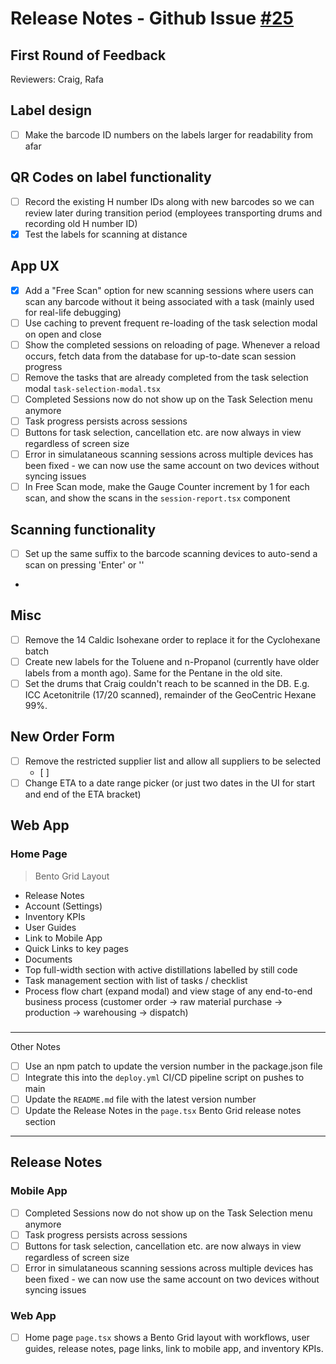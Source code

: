 # Release Notes - Github Issue [#25](https://github.com/CThomson2/rathburn-monorepo/issues/25)

## First Round of Feedback

Reviewers: Craig, Rafa

## Label design

- [ ] Make the barcode ID numbers on the labels larger for readability from afar

## QR Codes on label functionality

- [ ] Record the existing H number IDs along with new barcodes so we can review later during transition period (employees transporting drums and recording old H number ID)
- [x] Test the labels for scanning at distance

## App UX

- [x] Add a "Free Scan" option for new scanning sessions where users can scan any barcode without it being associated with a task (mainly used for real-life debugging)
- [ ] Use caching to prevent frequent re-loading of the task selection modal on open and close
- [ ] Show the completed sessions on reloading of page. Whenever a reload occurs, fetch data from the database for up-to-date scan session progress
- [ ] Remove the tasks that are already completed from the task selection modal `task-selection-modal.tsx`
- [ ] Completed Sessions now do not show up on the Task Selection menu anymore
- [ ] Task progress persists across sessions
- [ ] Buttons for task selection, cancellation etc. are now always in view regardless of screen size
- [ ] Error in simulataneous scanning sessions across multiple devices has been fixed - we can now use the same account on two devices without syncing issues
- [ ] In Free Scan mode, make the Gauge Counter increment by 1 for each scan, and show the scans in the `session-report.tsx` component

## Scanning functionality

- [ ] Set up the same suffix to the barcode scanning devices to auto-send a scan on pressing 'Enter' or '\'

-

## Misc

- [ ] Remove the 14 Caldic Isohexane order to replace it for the Cyclohexane batch
- [ ] Create new labels for the Toluene and n-Propanol (currently have older labels from a month ago). Same for the Pentane in the old site.
- [ ] Set the drums that Craig couldn't reach to be scanned in the DB. E.g. ICC Acetonitrile (17/20 scanned), remainder of the GeoCentric Hexane 99%.

## New Order Form

- [ ] Remove the restricted supplier list and allow all suppliers to be selected
  - [ ]
- [ ] Change ETA to a date range picker (or just two dates in the UI for start and end of the ETA bracket)

## Web App

### Home Page

> Bento Grid Layout

- Release Notes
- Account (Settings)
- Inventory KPIs
- User Guides
- Link to Mobile App
- Quick Links to key pages
- Documents
- Top full-width section with active distillations labelled by still code
- Task management section with list of tasks / checklist
- Process flow chart (expand modal) and view stage of any end-to-end business process (customer order -> raw material purchase -> production -> warehousing -> dispatch)

###

---

Other Notes

- [ ] Use an npm patch to update the version number in the package.json file
- [ ] Integrate this into the `deploy.yml` CI/CD pipeline script on pushes to main
- [ ] Update the `README.md` file with the latest version number
- [ ] Update the Release Notes in the `page.tsx` Bento Grid release notes section

---

## Release Notes

### Mobile App

- [ ] Completed Sessions now do not show up on the Task Selection menu anymore
- [ ] Task progress persists across sessions
- [ ] Buttons for task selection, cancellation etc. are now always in view regardless of screen size
- [ ] Error in simulataneous scanning sessions across multiple devices has been fixed - we can now use the same account on two devices without syncing issues

### Web App

- [ ] Home page `page.tsx` shows a Bento Grid layout with workflows, user guides, release notes, page links, link to mobile app, and inventory KPIs.
